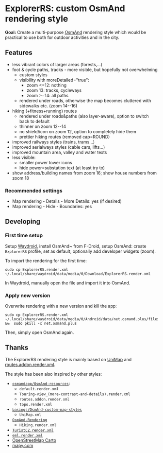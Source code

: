 # ExplorerRS: custom OsmAnd rendering style

**Goal:** Create a multi-purpose [OsmAnd](https://osmand.net/) rendering style which would be practical to use both for outdoor activities and in the city.



## Features

- less vibrant colors of larger areas (forests,...)
- foot & cycle paths, tracks - more visible, but hopefully not overwhelming
    - custom styles
    - visibility with moreDetailed="true":
        - zoom <=12: nothing
        - zoom 13: tracks, cycleways
        - zoom >=14: all paths
    - rendered under roads, otherwise the map becomes cluttered with sidewalks etc. (zoom 14--16)
- hiking (+fitness+running) routes
    - rendered under roads&paths (also layer-aware), option to switch back to default
    - thinner on zoom 12--14
    - no shield/icon on zoom 12, option to completely hide them
    - prettier hiking routes (removed cap=ROUND)
- improved railways styles (trains, trams...)
- improved aerialways styles (cable cars, lifts...)
- improved mountain area, valley and water texts
- less visible:
    - smaller power tower icons
    - hide power=substation text (at least try to)
- show address/building names from zoom 16; show house numbers from zoom 18

### Recommended settings
- Map rendering - Details - More Details: yes (if desired)
- Map rendering - Hide - Boundaries: yes



## Developing

### First time setup

Setup [Waydroid](https://waydro.id/), install OsmAnd~ from F-Droid, setup OsmAnd: create `ExplorerRS` profile, set as default, optionally add developer widgets (zoom).

To import the rendering for the first time:
```
sudo cp ExplorerRS.render.xml ~/.local/share/waydroid/data/media/0/Download/ExplorerRS.render.xml
```
In Waydroid, manually open the file and import it into OsmAnd.


### Apply new version

Overwrite rendering with a new version and kill the app:
```
sudo cp ExplorerRS.render.xml ~/.local/share/waydroid/data/media/0/Android/data/net.osmand.plus/files/rendering/ExplorerRS.render.xml  &&  sudo pkill -x net.osmand.plus
```
Then, simply open OsmAnd again.



## Thanks

The ExplorerRS rendering style is mainly based on [UniMap](https://github.com/basings/OsmAnd-custom-map-styles/blob/main/UniMap.xml) and [routes.addon.render.xml](https://github.com/osmandapp/OsmAnd-resources/blob/master/rendering_styles/routes.addon.render.xml).

The style has been also inspired by other styles:
- [`osmandapp/OsmAnd-resources`](https://github.com/osmandapp/OsmAnd-resources/tree/master/rendering_styles):
    - `default.render.xml`
    - `Touring-view_(more-contrast-and-details).render.xml`
    - `routes.addon.render.xml`
    - `topo.render.xml`
- [`basings/OsmAnd-custom-map-styles`](https://github.com/basings/OsmAnd-custom-map-styles)
    - `UniMap.xml`
- [`OsmAnd-Rendering`](https://github.com/OsmAnd-Rendering)
    - `Hiking.render.xml`
- [`TuristCZ.render.xml`](https://osmand.cz/blog/vykreslovac-turistcz-v-4)
- [`eml.render.xml`](https://pastebin.com/7MystwDv)
- [OpenStreetMap Carto](https://wiki.openstreetmap.org/wiki/OpenStreetMap_Carto)
- [mapy.com](https://mapy.com)
